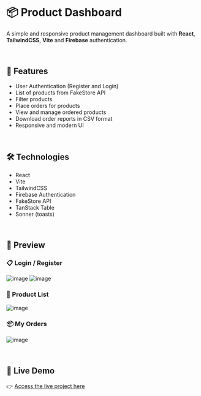 # 📦 Product Dashboard

A simple and responsive product management dashboard built with **React**, **TailwindCSS**, **Vite** and **Firebase** authentication.

<br/>

## 🚀 Features

- User Authentication (Register and Login)
- List of products from FakeStore API
- Filter products
- Place orders for products
- View and manage ordered products
- Download order reports in CSV format
- Responsive and modern UI

<br/>

## 🛠️ Technologies

- React
- Vite
- TailwindCSS
- Firebase Authentication
- FakeStore API
- TanStack Table
- Sonner (toasts)

<br/>

## 📸 Preview

### 📋 Login / Register
![image](https://github.com/user-attachments/assets/b65ba2ad-65d6-4ad2-991e-9eb41b80e555)
![image](https://github.com/user-attachments/assets/e37c37ad-34eb-4b86-9b07-3ca1c3d4d54f)


### 🛒 Product List
![image](https://github.com/user-attachments/assets/15fe96bb-159b-4671-a6a0-3ce613d351fe)

### 📦 My Orders
![image](https://github.com/user-attachments/assets/1f2ddd37-598f-463f-b10c-e45029b21578)

<br/>

## 🔗 Live Demo

👉 [Access the live project here](link-do-vercel)

<br/>
